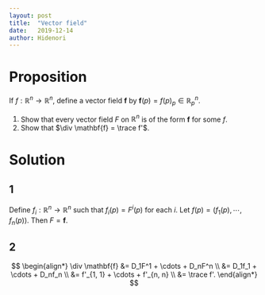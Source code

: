 ```yaml
---
layout: post
title:  "Vector field"
date:   2019-12-14
author: Hidenori
---
```


# Proposition
If $f:\mathbb{R}^n \rightarrow \mathbb{R}^n$, define a vector field $\mathbf{f}$ by $\mathbf{f}(p) = f(p)_p \in \mathbb{R}^n_p$.
1. Show that every vector field $F$ on $\mathbb{R}^n$ is of the form $\mathbf{f}$ for some $f$.
1. Show that $\div \mathbf{f} = \trace f'$.

# Solution
## 1
Define $f_i:\mathbb{R}^n \rightarrow \mathbb{R}^n$ such that $f_i(p) = F^i(p)$ for each $i$.
Let $f(p) = (f_1(p), \cdots, f_n(p))$.
Then $F = \mathbf{f}$.

## 2

$$
\begin{align*}
  \div \mathbf{f}
    &= D_1F^1 + \cdots + D_nF^n \\
    &= D_1f_1 + \cdots + D_nf_n \\
    &= f'_{1, 1} + \cdots + f'_{n, n} \\
    &= \trace f'.
\end{align*}
$$

